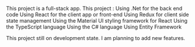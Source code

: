 This project is a full-stack app. This project :
Using .Net for the back end code
Using React for the client app or front-end
Using Redux for client side state management
Using the Material UI styling framework for React
Using the TypeScript language
Using the C# language
Using Entity Framework

This project still on development state. I am planning to add new features.
